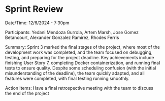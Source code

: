 # Sprint Review

Date/Time: 12/6/2024 - 7:30pm

Participants: Yedani Mendoza Gurrola, Artem Marsh, Jose Gomez Betancourt, Alexander Gonzalez Ramirez, Rhodes Ferris

Summary: 
Sprint 3 marked the final stages of the project, where most of the development work was completed, and the team focused on debugging, testing, and preparing for the project deadline. Key achievements include finishing User Story 7, completing Docker containerization, and running final tests to ensure quality. Despite some scheduling confusion (with the initial misunderstanding of the deadline), the team quickly adapted, and all features were completed, with final testing running smoothly.

Action Items: 
Have a final retrospective meeting with the team to discuss the end of the project